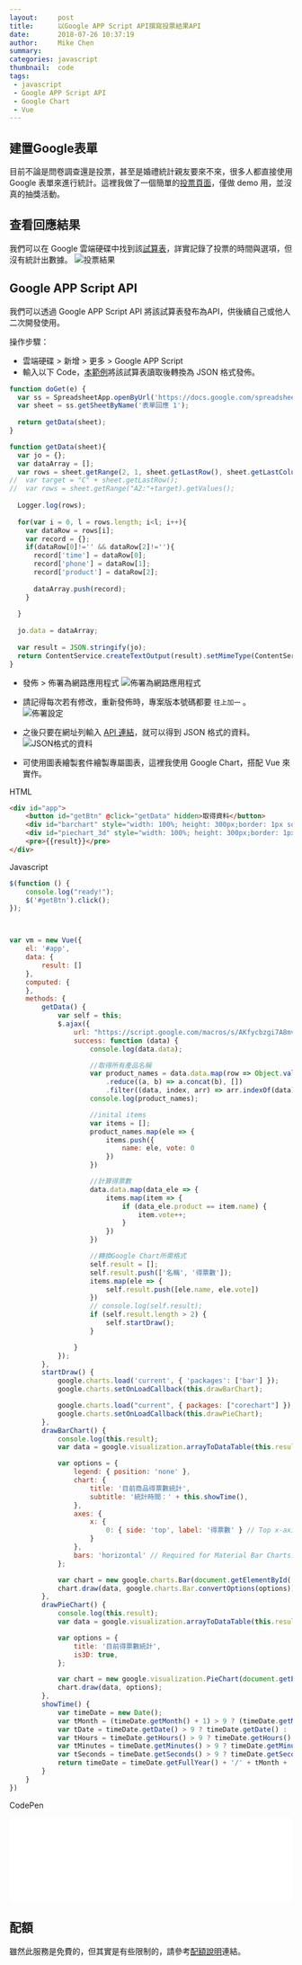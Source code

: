```yaml
---
layout:     post
title:      以Google APP Script API撰寫投票結果API
date:       2018-07-26 10:37:19
author:     Mike Chen
summary:    
categories: javascript
thumbnail:  code
tags:
 - javascript
 - Google APP Script API
 - Google Chart
 - Vue
---
```



## 建置Google表單
目前不論是問卷調查還是投票，甚至是婚禮統計親友要來不來，很多人都直接使用 Google 表單來進行統計。這裡我做了一個簡單的[投票頁面](https://docs.google.com/forms/d/1fzW2SGMgQX7RXzfSmk_xd6Jf6XucEtwuHJDef8NMtNs/viewform?edit_requested=true)，僅做 demo 用，並沒真的抽獎活動。<br>

## 查看回應結果
我們可以在 Google 雲端硬碟中找到該[試算表](https://docs.google.com/spreadsheets/d/1GdGQn93xWgCT3xu31r3nDxHuVK9znTJGTKUIGxQePcY/edit#gid=1885393347)，詳實記錄了投票的時間與選項，但沒有統計出數據。
![投票結果](https://i.imgur.com/VY6tPXu.png)

## Google APP Script API
我們可以透過 Google APP Script API 將該試算表發布為API，供後續自己或他人二次開發使用。<br>

操作步驟：
* 雲端硬碟 > 新增 > 更多 > Google APP Script
* 輸入以下 Code，[本範例](https://script.google.com/d/1KsBm2uw0xxbrwE6I8NmLPzrN5IRKS4njdSodFs1pFKJf6M1LRBPcb21v/edit)將該試算表讀取後轉換為 JSON 格式發佈。

```javascript
function doGet(e) {
  var ss = SpreadsheetApp.openByUrl('https://docs.google.com/spreadsheets/d/1GdGQn93xWgCT3xu31r3nDxHuVK9znTJGTKUIGxQePcY/edit#gid=1885393347');
  var sheet = ss.getSheetByName('表單回應 1');
  
  return getData(sheet);
}

function getData(sheet){
  var jo = {};
  var dataArray = [];
  var rows = sheet.getRange(2, 1, sheet.getLastRow(), sheet.getLastColumn()).getValues();
//  var target = "C" + sheet.getLastRow();
//  var rows = sheet.getRange("A2:"+target).getValues();
  
  Logger.log(rows);
  
  for(var i = 0, l = rows.length; i<l; i++){
    var dataRow = rows[i];
    var record = {};
    if(dataRow[0]!='' && dataRow[2]!=''){
      record['time'] = dataRow[0];
      record['phone'] = dataRow[1];
      record['product'] = dataRow[2];
    
      dataArray.push(record);    
    }
    
  }
  
  jo.data = dataArray;
  
  var result = JSON.stringify(jo);
  return ContentService.createTextOutput(result).setMimeType(ContentService.MimeType.JSON);
}
```

* 發佈 > 佈署為網路應用程式
![佈署為網路應用程式](https://i.imgur.com/oXL5yib.png)

* 請記得每次若有修改，重新發佈時，專案版本號碼都要 `往上加一` 。
![佈署設定](https://i.imgur.com/eBxM7Ck.png)

* 之後只要在網址列輸入 [API 連結](https://script.google.com/macros/s/AKfycbzgi7A8mvHKhvvwgAmZLdZGRzp67mYTwE_qHXCUmeoTQvJwOj7P/exec)，就可以得到 JSON 格式的資料。
![JSON格式的資料](https://i.imgur.com/9k9MEti.png)

* 可使用圖表繪製套件繪製專屬圖表，這裡我使用 Google Chart，搭配 Vue 來實作。

HTML

```html
<div id="app">
    <button id="getBtn" @click="getData" hidden>取得資料</button>
    <div id="barchart" style="width: 100%; height: 300px;border: 1px solid green;"></div>
    <div id="piechart_3d" style="width: 100%; height: 300px;border: 1px solid green;"></div>
    <pre>{{result}}</pre>
</div>
```

Javascript

```javascript
$(function () {
    console.log("ready!");
    $('#getBtn').click();
});



var vm = new Vue({
    el: '#app',
    data: {
        result: []
    },
    computed: {
    },
    methods: {
        getData() {
            var self = this;
            $.ajax({
                url: "https://script.google.com/macros/s/AKfycbzgi7A8mvHKhvvwgAmZLdZGRzp67mYTwE_qHXCUmeoTQvJwOj7P/exec",
                success: function (data) {
                    console.log(data.data);

                    //取得所有產品名稱
                    var product_names = data.data.map(row => Object.values(row)[2])
                        .reduce((a, b) => a.concat(b), [])
                        .filter((data, index, arr) => arr.indexOf(data) == index)
                    console.log(product_names);

                    //inital items
                    var items = [];
                    product_names.map(ele => {
                        items.push({
                            name: ele, vote: 0
                        })
                    })

                    //計算得票數
                    data.data.map(data_ele => {
                        items.map(item => {
                            if (data_ele.product == item.name) {
                                item.vote++;
                            }
                        })
                    })

                    //轉換Google Chart所需格式
                    self.result = [];
                    self.result.push(['名稱', '得票數']);
                    items.map(ele => {
                        self.result.push([ele.name, ele.vote])
                    })
                    // console.log(self.result);
                    if (self.result.length > 2) {
                        self.startDraw();
                    }

                }
            });
        },
        startDraw() {
            google.charts.load('current', { 'packages': ['bar'] });
            google.charts.setOnLoadCallback(this.drawBarChart);

            google.charts.load("current", { packages: ["corechart"] });
            google.charts.setOnLoadCallback(this.drawPieChart);
        },
        drawBarChart() {
            console.log(this.result);
            var data = google.visualization.arrayToDataTable(this.result);

            var options = {
                legend: { position: 'none' },
                chart: {
                    title: '目前商品得票數統計',
                    subtitle: '統計時間：' + this.showTime(),
                },
                axes: {
                    x: {
                        0: { side: 'top', label: '得票數' } // Top x-axis.
                    }
                },
                bars: 'horizontal' // Required for Material Bar Charts.
            };

            var chart = new google.charts.Bar(document.getElementById('barchart'));
            chart.draw(data, google.charts.Bar.convertOptions(options));
        },
        drawPieChart() {
            console.log(this.result);
            var data = google.visualization.arrayToDataTable(this.result);

            var options = {
                title: '目前得票數統計',
                is3D: true,
            };

            var chart = new google.visualization.PieChart(document.getElementById('piechart_3d'));
            chart.draw(data, options);
        },
        showTime() {
            var timeDate = new Date();
            var tMonth = (timeDate.getMonth() + 1) > 9 ? (timeDate.getMonth() + 1) : '0' + (timeDate.getMonth() + 1);
            var tDate = timeDate.getDate() > 9 ? timeDate.getDate() : '0' + timeDate.getDate();
            var tHours = timeDate.getHours() > 9 ? timeDate.getHours() : '0' + timeDate.getHours();
            var tMinutes = timeDate.getMinutes() > 9 ? timeDate.getMinutes() : '0' + timeDate.getMinutes();
            var tSeconds = timeDate.getSeconds() > 9 ? timeDate.getSeconds() : '0' + timeDate.getSeconds();
            return timeDate = timeDate.getFullYear() + '/' + tMonth + '/' + tDate + ' ' + tHours + ':' + tMinutes + ':' + tSeconds;
        }
    }
})
```

CodePen
<div class="iframe-rwd">
    <iframe scrolling='no' title='Google Apps Script API' src='//codepen.io/mikechen2017/embed/GdOVdV/?height=265&theme-id=0&default-tab=js,result&embed-version=2' frameborder='no' allowtransparency='true' allowfullscreen='true' style='width: 100%;'>See the Pen <a href='https://codepen.io/mikechen2017/pen/GdOVdV/'>Google Apps Script API</a> by Mike Chen (<a href='https://codepen.io/mikechen2017'>@mikechen2017</a>) on <a href='https://codepen.io'>CodePen</a>.
</iframe>
</div>

## 配額
雖然此服務是免費的，但其實是有些限制的，請參考[配額說明](https://script.google.com/dashboard/quota)連結。